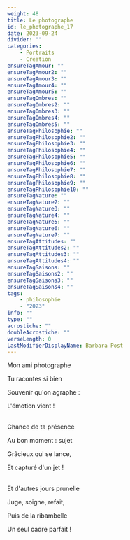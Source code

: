 ```yaml
---
weight: 48
title: Le photographe
id: le_photographe_17
date: 2023-09-24
divider: ""
categories:
    - Portraits
    - Création
ensureTagAmour: ""
ensureTagAmour2: ""
ensureTagAmour3: ""
ensureTagAmour4: ""
ensureTagAmour5: ""
ensureTagOmbres: ""
ensureTagOmbres2: ""
ensureTagOmbres3: ""
ensureTagOmbres4: ""
ensureTagOmbres5: ""
ensureTagPhilosophie: ""
ensureTagPhilosophie2: ""
ensureTagPhilosophie3: ""
ensureTagPhilosophie4: ""
ensureTagPhilosophie5: ""
ensureTagPhilosophie6: ""
ensureTagPhilosophie7: ""
ensureTagPhilosophie8: ""
ensureTagPhilosophie9: ""
ensureTagPhilosophie10: ""
ensureTagNature: ""
ensureTagNature2: ""
ensureTagNature3: ""
ensureTagNature4: ""
ensureTagNature5: ""
ensureTagNature6: ""
ensureTagNature7: ""
ensureTagAttitudes: ""
ensureTagAttitudes2: ""
ensureTagAttitudes3: ""
ensureTagAttitudes4: ""
ensureTagSaisons: ""
ensureTagSaisons2: ""
ensureTagSaisons3: ""
ensureTagSaisons4: ""
tags:
    - philosophie
    - "2023"
info: ""
type: ""
acrostiche: ""
doubleAcrostiche: ""
verseLength: 0
LastModifierDisplayName: Barbara Post
---
```

Mon ami photographe

Tu racontes si bien

Souvenir qu'on agraphe :

L'émotion vient !

 \
Chance de ta présence

Au bon moment : sujet

Grâcieux qui se lance,

Et capturé d'un jet !

 \
Et d'autres jours prunelle

Juge, soigne, refait,

Puis de la ribambelle

Un seul cadre parfait !

